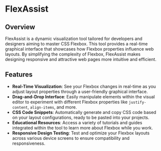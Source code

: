 # FlexAssist

## Overview
FlexAssist is a dynamic visualization tool tailored for developers and designers aiming to master CSS Flexbox. This tool provides a real-time graphical interface that showcases how Flexbox properties influence web layouts. By simplifying the complexity of Flexbox, FlexAssist makes designing responsive and attractive web pages more intuitive and efficient.

## Features

- **Real-Time Visualization**: See your Flexbox changes in real-time as you adjust layout properties through a user-friendly graphical interface.
- **Drag-and-Drop Interface**: Easily manipulate elements within the visual editor to experiment with different Flexbox properties like `justify-content`, `align-items`, and more.
- **CSS Code Snippets**: Automatically generate and copy CSS code based on your layout configurations, ready to be pasted into your projects.
- **Educational Resources**: Access a variety of tutorials and guides integrated within the tool to learn more about Flexbox while you work.
- **Responsive Design Testing**: Test and optimize your Flexbox layouts across various device screens to ensure compatibility and responsiveness.

